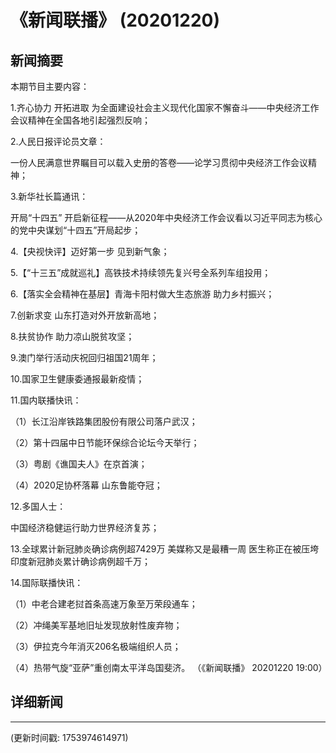 # 《新闻联播》 (20201220)

## 新闻摘要

本期节目主要内容：


1.齐心协力 开拓进取 为全面建设社会主义现代化国家不懈奋斗——中央经济工作会议精神在全国各地引起强烈反响；


2.人民日报评论员文章：

一份人民满意世界瞩目可以载入史册的答卷——论学习贯彻中央经济工作会议精神；


3.新华社长篇通讯：

开局“十四五” 开启新征程——从2020年中央经济工作会议看以习近平同志为核心的党中央谋划“十四五”开局起步；


4.【央视快评】迈好第一步 见到新气象；


5.【“十三五”成就巡礼】高铁技术持续领先复兴号全系列车组投用；


6.【落实全会精神在基层】青海卡阳村做大生态旅游 助力乡村振兴；


7.创新求变 山东打造对外开放新高地；


8.扶贫协作 助力凉山脱贫攻坚；


9.澳门举行活动庆祝回归祖国21周年；


10.国家卫生健康委通报最新疫情；


11.国内联播快讯：


（1）长江沿岸铁路集团股份有限公司落户武汉；


（2）第十四届中日节能环保综合论坛今天举行；


（3）粤剧《谯国夫人》在京首演；


（4）2020足协杯落幕 山东鲁能夺冠；


12.多国人士：

中国经济稳健运行助力世界经济复苏；


13.全球累计新冠肺炎确诊病例超7429万 美媒称又是最糟一周 医生称正在被压垮 印度新冠肺炎累计确诊病例超千万；


14.国际联播快讯：


（1）中老合建老挝首条高速万象至万荣段通车；


（2）冲绳美军基地旧址发现放射性废弃物；


（3）伊拉克今年消灭206名极端组织人员；


（4）热带气旋“亚萨”重创南太平洋岛国斐济。
（《新闻联播》 20201220 19:00）

## 详细新闻

---

(更新时间戳: 1753974614971)

